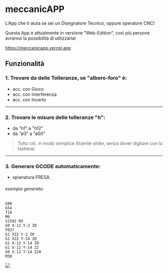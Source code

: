 # meccanicAPP

L'App che ti aiuta se sei un Disegnatore Tecnico, oppure operatore CNC!

Questa App è attualmente in versione "Web-Edition", così più persone avranno la possibilità di utilizzarla!

https://meccanicapp.vercel.app 

## Funzionalità

### 1. Trovare da delle Tolleranze, se "albero-foro" è:
   - acc. con Gioco
   - acc. con Interferenza
   - acc. con Incerto

-----

### 2. Trovare le misure delle tolleranze "h":

- da "h1" a "h12"
- da "ø3" a "ø50"

> Tutto ciò, in modo semplice (tramite slider, senza dover digitare con la tastiera)

-----

### 3. Generare GCODE automaticamente:

- spianatura FRESA.

###### esempio generato: 
```GCODE
G90
G54
T10
M6
S1592 M3
G0 X-12 Y-2 Z0
F637
G1 X22 Y-2 Z0
G1 X22 Y-14 Z0
G1 X-12 Y-14 Z0
G1 X-12 Y-14 Z2
G0 X-12 Y-14 Z20
M30
```

![](https://visitor-badge.glitch.me/badge?page_id=meccanicAPP)

